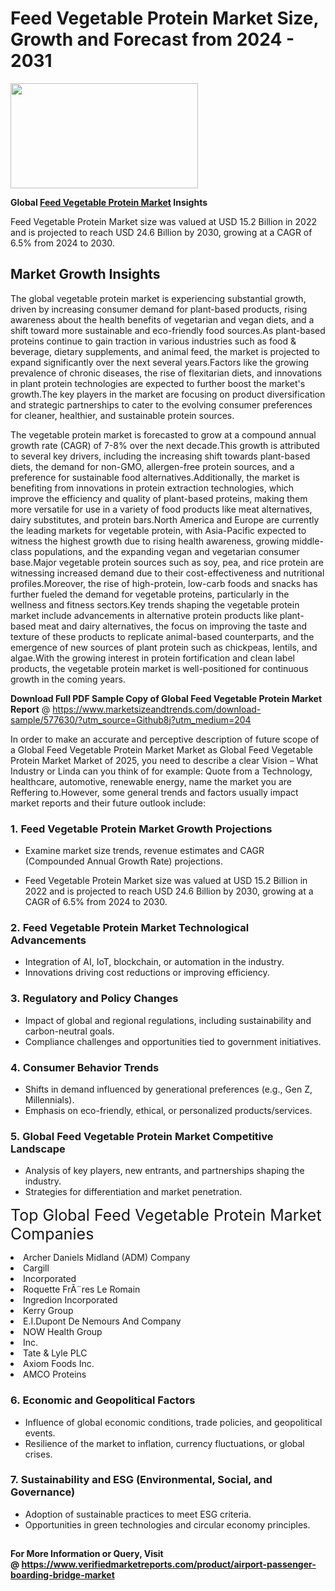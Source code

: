 <H1>Feed Vegetable Protein Market Size, Growth and Forecast from 2024 - 2031</H1><img class="aligncenter size-medium wp-image-584254" src="https://thirdeyenews.in/wp-content/uploads/2024/09/Global-Market-Research-300x168.jpeg" alt="" width="300" height="168" /><p><strong>Global&nbsp;<a href="https://www.marketsizeandtrends.com/download-sample/577630/?utm_source=Github8j?utm_medium=204">Feed Vegetable Protein Market</a> Insights</strong></p><p>Feed Vegetable Protein Market size was valued at USD 15.2 Billion in 2022 and is projected to reach USD 24.6 Billion by 2030, growing at a CAGR of 6.5% from 2024 to 2030.</p><p><h2>Market Growth Insights</h2> <p>The global vegetable protein market is experiencing substantial growth, driven by increasing consumer demand for plant-based products, rising awareness about the health benefits of vegetarian and vegan diets, and a shift toward more sustainable and eco-friendly food sources.As plant-based proteins continue to gain traction in various industries such as food & beverage, dietary supplements, and animal feed, the market is projected to expand significantly over the next several years.Factors like the growing prevalence of chronic diseases, the rise of flexitarian diets, and innovations in plant protein technologies are expected to further boost the market's growth.The key players in the market are focusing on product diversification and strategic partnerships to cater to the evolving consumer preferences for cleaner, healthier, and sustainable protein sources.</p> <p>The vegetable protein market is forecasted to grow at a compound annual growth rate (CAGR) of 7-8% over the next decade.This growth is attributed to several key drivers, including the increasing shift towards plant-based diets, the demand for non-GMO, allergen-free protein sources, and a preference for sustainable food alternatives.Additionally, the market is benefiting from innovations in protein extraction technologies, which improve the efficiency and quality of plant-based proteins, making them more versatile for use in a variety of food products like meat alternatives, dairy substitutes, and protein bars.North America and Europe are currently the leading markets for vegetable protein, with Asia-Pacific expected to witness the highest growth due to rising health awareness, growing middle-class populations, and the expanding vegan and vegetarian consumer base.Major vegetable protein sources such as soy, pea, and rice protein are witnessing increased demand due to their cost-effectiveness and nutritional profiles.Moreover, the rise of high-protein, low-carb foods and snacks has further fueled the demand for vegetable proteins, particularly in the wellness and fitness sectors.Key trends shaping the vegetable protein market include advancements in alternative protein products like plant-based meat and dairy alternatives, the focus on improving the taste and texture of these products to replicate animal-based counterparts, and the emergence of new sources of plant protein such as chickpeas, lentils, and algae.With the growing interest in protein fortification and clean label products, the vegetable protein market is well-positioned for continuous growth in the coming years.</p> <p><span class=""><strong>Download Full PDF Sample Copy of Global Feed Vegetable Protein Market Report</strong> @ <a href="https://www.marketsizeandtrends.com/download-sample/577630/?utm_source=Github8j?utm_medium=204" target="_blank">https://www.marketsizeandtrends.com/download-sample/577630/?utm_source=Github8j?utm_medium=204</a></span></p><p>In order to make an accurate and perceptive description of future scope of a Global&nbsp;Feed Vegetable Protein Market Market as Global&nbsp;Feed Vegetable Protein Market Market of 2025, you need to describe a clear Vision &ndash; What Industry or Linda can you think of for example: Quote from a Technology, healthcare, automotive, renewable energy, name the market you are Reffering to.However, some general trends and factors usually impact market reports and their future outlook include:</p><h3>1.&nbsp;<strong>Feed Vegetable Protein Market Growth Projections</strong></h3><ul><li>Examine market size trends, revenue estimates and CAGR (Compounded Annual Growth Rate) projections.</li><li><p>Feed Vegetable Protein Market size was valued at USD 15.2 Billion in 2022 and is projected to reach USD 24.6 Billion by 2030, growing at a CAGR of 6.5% from 2024 to 2030.</p></li></ul><h3>2.&nbsp;<strong>Feed Vegetable Protein Market Technological Advancements</strong></h3><ul><li>Integration of AI, IoT, blockchain, or automation in the industry.</li><li>Innovations driving cost reductions or improving efficiency.</li></ul><h3>3.&nbsp;<strong>Regulatory and Policy Changes</strong></h3><ul><li>Impact of global and regional regulations, including sustainability and carbon-neutral goals.</li><li>Compliance challenges and opportunities tied to government initiatives.</li></ul><h3>4.&nbsp;<strong>Consumer Behavior Trends</strong></h3><ul><li>Shifts in demand influenced by generational preferences (e.g., Gen Z, Millennials).</li><li>Emphasis on eco-friendly, ethical, or personalized products/services.</li></ul><h3>5.&nbsp;<strong>Global Feed Vegetable Protein Market Competitive Landscape</strong></h3><ul><li>Analysis of key players, new entrants, and partnerships shaping the industry.</li><li>Strategies for differentiation and market penetration.</li></ul><p data-pm-slice="1 1 []"><span style="color: inherit; font-family: inherit; font-size: 25px;">Top Global Feed Vegetable Protein Market Companies</span></p><div class="" data-test-id=""><p><li>Archer Daniels Midland (ADM) Company</li><li> Cargill</li><li> Incorporated</li><li> Roquette FrÃ¨res Le Romain</li><li> Ingredion Incorporated</li><li> Kerry Group</li><li> E.I.Dupont De Nemours And Company</li><li> NOW Health Group</li><li> Inc.</li><li> Tate & Lyle PLC</li><li> Axiom Foods Inc.</li><li> AMCO Proteins</li></p></div><h3>6.&nbsp;<strong>Economic and Geopolitical Factors</strong></h3><ul><li>Influence of global economic conditions, trade policies, and geopolitical events.</li><li>Resilience of the market to inflation, currency fluctuations, or global crises.</li></ul><h3>7.&nbsp;<strong>Sustainability and ESG (Environmental, Social, and Governance)</strong></h3><ul><li>Adoption of sustainable practices to meet ESG criteria.</li><li>Opportunities in green technologies and circular economy principles.</li></ul><h2><strong style="font-size: 14px;">For More Information or Query, Visit @&nbsp;</strong><a style="background-color: #ffffff; font-size: 14px;" href="https://www.marketsizeandtrends.com/report/feed-vegetable-protein-market/" target="_blank">https://www.verifiedmarketreports.com/product/airport-passenger-boarding-bridge-market</a></h2>
